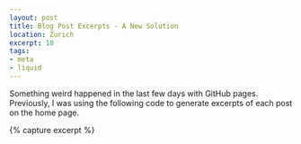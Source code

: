 ```yaml
---
layout: post
title: Blog Post Excerpts - A New Solution
location: Zurich
excerpt: 10
tags:
- meta
- liquid
---
```

Something weird happened in the last few days with GitHub pages. Previously, I was using the following code to generate excerpts of each post on the home page.

  {% capture excerpt %}